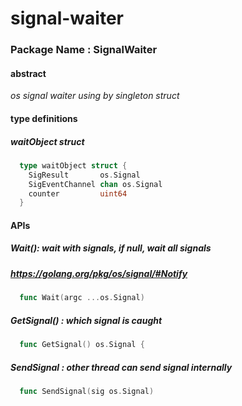 # signal-waiter

### Package Name : SignalWaiter

#### abstract
*os signal waiter using by singleton struct*

#### type definitions
##### waitObject struct
```go
  type waitObject struct {
    SigResult       os.Signal
    SigEventChannel chan os.Signal
    counter         uint64
  }
```  
  
#### APIs
##### Wait(): wait with signals, if null, wait all signals
##### https://golang.org/pkg/os/signal/#Notify
```go
  func Wait(argc ...os.Signal)
```

##### GetSignal() : which signal is caught
```go
  func GetSignal() os.Signal {
```

##### SendSignal : other thread can send signal internally
```go
  func SendSignal(sig os.Signal)
```
